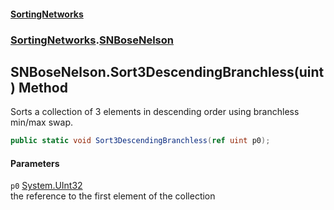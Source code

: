 #### [SortingNetworks](./index.md 'index')
### [SortingNetworks](./SortingNetworks.md 'SortingNetworks').[SNBoseNelson](./SortingNetworks-SNBoseNelson.md 'SortingNetworks.SNBoseNelson')
## SNBoseNelson.Sort3DescendingBranchless(uint) Method
Sorts a collection of 3 elements in descending order using branchless min/max swap.  
```csharp
public static void Sort3DescendingBranchless(ref uint p0);
```
#### Parameters
<a name='SortingNetworks-SNBoseNelson-Sort3DescendingBranchless(uint)-p0'></a>
`p0` [System.UInt32](https://docs.microsoft.com/en-us/dotnet/api/System.UInt32 'System.UInt32')  
the reference to the first element of the collection  
  
